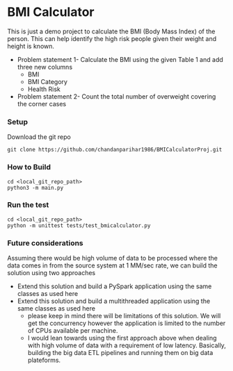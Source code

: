 BMI Calculator 
=============

This is just a demo project to calculate the BMI (Body Mass Index) of the person. This can help identify the high risk people given their weight and height is known.
* Problem statement 1- Calculate the BMI using the given Table 1 and add three new columns
  * BMI 
  * BMI Category 
  * Health Risk
* Problem statement 2- Count the total number of overweight covering the corner cases

###  Setup
Download the git repo
```
git clone https://github.com/chandanparihar1986/BMICalculatorProj.git
```


###  How to Build
```
cd <local_git_repo_path>
python3 -m main.py
```

###  Run the test
```
cd <local_git_repo_path>
python -m unittest tests/test_bmicalculator.py 
```

###  Future considerations
Assuming there would be high volume of data to be processed where the data comes in from the source system at 1 MM/sec rate, we can build the solution
using two approaches
* Extend this solution and build a PySpark application using the same classes as used here
* Extend this solution and build a multithreaded application using the same classes as used here
     * please keep in mind there will be limitations of this solution. We will get the concurrency 
          however the application is limited to the number of CPUs available per machine.
     * I would lean towards using the first approach above when dealing with high volume of data with a requirement of low latency.
          Basically, building the big data ETL pipelines and running them on big data plateforms.


